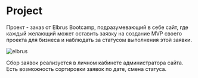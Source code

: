# Project
Проект - заказ от Elbrus Bootcamp, подразумевающий в себе сайт, где каждый желающий может оставить заявку на cоздание MVP своего проекта для бизнеса и наблюдать за статусом выполнения этой заявки.

![elbrus](https://user-images.githubusercontent.com/77483722/134642686-ef15aa2e-9709-4de1-acc5-2166d832bce8.gif)

Сбор заявок реализуется в личном кабинете администратора сайта. Есть возможность сортировки заявок по дате, смена статуса.
